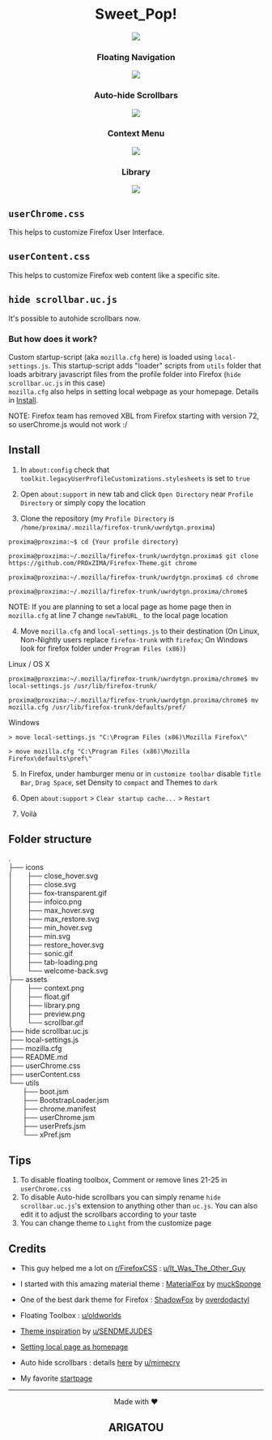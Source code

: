 <h1 align="center">Sweet_Pop!</h1>

<!-- <h3 align="center">Preview</h3> -->
<p align="center"><img src="./assets/preview.png"></p>

<h3 align="center">Floating Navigation</h3>
<p align="center"><img src="./assets/float.gif"></p>

<h3 align="center">Auto-hide Scrollbars</h3>
<p align="center"><img src="./assets/scrollbar.gif"></p>

<h3 align="center">Context Menu</h3>
<p align="center"><img src="./assets/context.png"></p>

<h3 align="center">Library</h3>
<p align="center"><img src="./assets/library.png"></p>

## `userChrome.css`
This helps to customize Firefox User Interface.

## `userContent.css`
This helps to customize Firefox web content like a specific site.

## `hide scrollbar.uc.js`
It's possible to autohide scrollbars now.

### **But how does it work?**
Custom startup-script (aka `mozilla.cfg` here) is loaded using `local-settings.js`. This startup-script adds "loader" scripts from `utils` folder that loads arbitrary javascript files from the profile folder into Firefox (`hide scrollbar.uc.js` in this case)<br>
`mozilla.cfg` also helps in setting local webpage as your homepage. Details in [Install](#Install).

NOTE: Firefox team has removed XBL from Firefox starting with version 72, so userChrome.js would not work :/

## Install
1) In `about:config` check that `toolkit.legacyUserProfileCustomizations.stylesheets` is set to `true`

2) Open `about:support` in new tab and click `Open Directory` near `Profile Directory` or simply copy the location

3) Clone the repository (my `Profile Directory` is `/home/proxima/.mozilla/firefox-trunk/uwrdytgn.proxima`)

```console
proxima@proxzima:~$ cd {Your profile directory}

proxima@proxzima:~/.mozilla/firefox-trunk/uwrdytgn.proxima$ git clone https://github.com/PROxZIMA/Firefox-Theme.git chrome

proxima@proxzima:~/.mozilla/firefox-trunk/uwrdytgn.proxima$ cd chrome

proxima@proxzima:~/.mozilla/firefox-trunk/uwrdytgn.proxima/chrome$
```

NOTE: If you are planning to set a local page as home page then in `mozilla.cfg` at line 7 change `newTabURL_` to the local page location

4) Move `mozilla.cfg` and `local-settings.js` to their destination (On Linux, Non-Nightly users replace `firefox-trunk` with `firefox`; On Windows look for firefox folder under `Program Files (x86)`)

Linux / OS X
```console
proxima@proxzima:~/.mozilla/firefox-trunk/uwrdytgn.proxima/chrome$ mv local-settings.js /usr/lib/firefox-trunk/

proxima@proxzima:~/.mozilla/firefox-trunk/uwrdytgn.proxima/chrome$ mv mozilla.cfg /usr/lib/firefox-trunk/defaults/pref/
```
Windows
```console
> move local-settings.js "C:\Program Files (x86)\Mozilla Firefox\"

> move mozilla.cfg "C:\Program Files (x86)\Mozilla Firefox\defaults\pref\"
```

5) In Firefox, under hamburger menu or in `customize toolbar` disable `Title Bar`, `Drag Space`, set Density to `compact` and Themes to `dark`

6) Open `about:support` > `Clear startup cache...` > `Restart`

7) Voilà

## Folder structure
.<br>
├── icons<br>
│  ├── close_hover.svg<br>
│  ├── close.svg<br>
│  ├── fox-transparent.gif<br>
│  ├── infoico.png<br>
│  ├── max_hover.svg<br>
│  ├── max_restore.svg<br>
│  ├── min_hover.svg<br>
│  ├── min.svg<br>
│  ├── restore_hover.svg<br>
│  ├── sonic.gif<br>
│  ├── tab-loading.png<br>
│  └── welcome-back.svg<br>
├── assets<br>
│  ├── context.png<br>
│  ├── float.gif<br>
│  ├── library.png<br>
│  ├── preview.png<br>
│  └── scrollbar.gif<br>
├── hide scrollbar.uc.js<br>
├── local-settings.js<br>
├── mozilla.cfg<br>
├── README.md<br>
├── userChrome.css<br>
├── userContent.css<br>
└── utils<br>
  ├── boot.jsm<br>
  ├── BootstrapLoader.jsm<br>
  ├── chrome.manifest<br>
  ├── userChrome.jsm<br>
  ├── userPrefs.jsm<br>
  └── xPref.jsm<br>

## Tips
1) To disable floating toolbox, Comment or remove lines 21-25 in `userChrome.css`
2) To disable Auto-hide scrollbars you can simply rename `hide scrollbar.uc.js`'s extension to anything other than `uc.js`. You can also edit it to adjust the scrollbars according to your taste
3) You can change theme to `Light` from the customize page

## Credits
- This guy helped me a lot on [r/FirefoxCSS](https://www.reddit.com/r/FirefoxCSS/) : [u/It_Was_The_Other_Guy](https://www.reddit.com/user/It_Was_The_Other_Guy)

- I started with this amazing material theme : [MaterialFox](https://github.com/muckSponge/MaterialFox) by [muckSponge](https://github.com/muckSponge)

- One of the best dark theme for Firefox : [ShadowFox](https://overdodactyl.github.io/ShadowFox) by [overdodactyl](https://github.com/overdodactyl)

- Floating Toolbox : [u/oldworlds](https://www.reddit.com/r/FirefoxCSS/comments/koa71w/minimalfox_a_compact_and_minimal_theme/)

- [Theme inspiration](https://www.reddit.com/r/FirefoxCSS/comments/ci7i69/another_oneline_theme/) by [u/SENDMEJUDES](https://www.reddit.com/user/SENDMEJUDES/)

- [Setting local page as homepage](https://www.reddit.com/r/firefox/comments/ge86z4/newtab_page_to_local_file_firefox_76_redux/)

- Auto hide scrollbars : details [here](https://www.reddit.com/r/FirefoxCSS/comments/jptrf8/is_it_still_possible_to_autohide_and_show/) by [u/mimecry](https://www.reddit.com/user/mimecry/)

- My favorite [startpage](https://www.reddit.com/r/startpages/comments/hfuoqg/a_simple_startpage_i_have_been_working_on/)

___
<p align="center">Made with ❤️</p>
<h2 align="center">ARIGATOU</h2>
